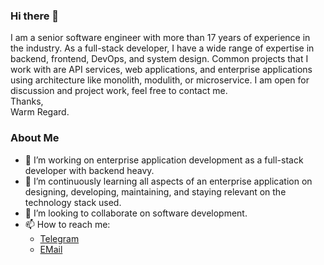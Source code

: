 ### Hi there 👋
I am a senior software engineer with more than 17 years of experience in the industry. As a full-stack developer, I have a wide range of expertise in backend, frontend, DevOps, and system design. Common projects that I work with are API services, web applications, and enterprise applications using architecture like monolith, modulith, or microservice. I am open for discussion and project work, feel free to contact me.  
Thanks,  
Warm Regard.  

### About Me
- 🔭 I’m working on enterprise application development as a full-stack developer with backend heavy.
- 🌱 I’m continuously learning all aspects of an enterprise application on designing, developing, maintaining, and staying relevant on the technology stack used.
- 👯 I’m looking to collaborate on software development.
- 📫 How to reach me:
  * [Telegram](https://t.me/einsteinjava)
  * [EMail](mailto:einstein.java@gmail.com)

<!--
**einsteinjava/einsteinjava** is a ✨ _special_ ✨ repository because its `README.md` (this file) appears on your GitHub profile.

Here are some ideas to get you started:

- 🔭 I’m currently working on ...
- 🌱 I’m currently learning ...
- 👯 I’m looking to collaborate on ...
- 🤔 I’m looking for help with ...
- 💬 Ask me about ...
- 📫 How to reach me: ...
- 😄 Pronouns: ...
- ⚡ Fun fact: ...
-->
